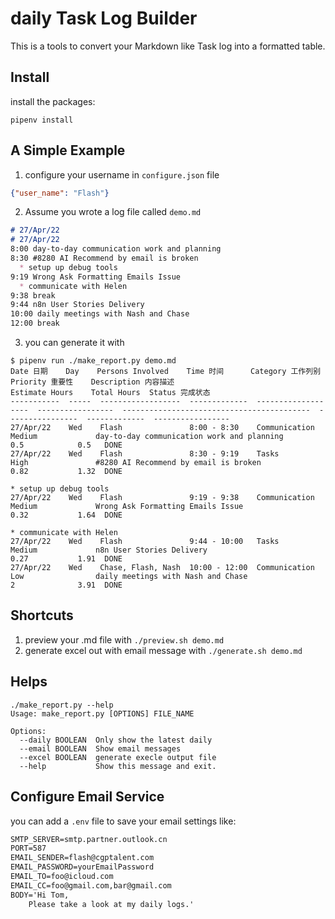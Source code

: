 # daily Task Log Builder

This is a tools to convert your Markdown like Task log
into a formatted table.

## Install
install the packages:
```shell
pipenv install
```

## A Simple Example
1. configure your username in `configure.json` file
```JSON
{"user_name": "Flash"}
```

2. Assume you wrote a log file called `demo.md`
```md
# 27/Apr/22
# 27/Apr/22
8:00 day-to-day communication work and planning
8:30 #8280 AI Recommend by email is broken
  * setup up debug tools
9:19 Wrong Ask Formatting Emails Issue
  * communicate with Helen
9:38 break
9:44 n8n User Stories Delivery
10:00 daily meetings with Nash and Chase
12:00 break

```
3. you can generate it with
```shell
$ pipenv run ./make_report.py demo.md
Date 日期    Day    Persons Involved    Time 时间      Category 工作列别    Priority 重要性    Description 内容描述                          Estimate Hours    Total Hours  Status 完成状态
-----------  -----  ------------------  -------------  -------------------  -----------------  ------------------------------------------  ----------------  -------------  -----------------
27/Apr/22    Wed    Flash               8:00 - 8:30    Communication        Medium             day-to-day communication work and planning              0.5            0.5   DONE
27/Apr/22    Wed    Flash               8:30 - 9:19    Tasks                High               #8280 AI Recommend by email is broken                   0.82           1.32  DONE
                                                                                                 * setup up debug tools
27/Apr/22    Wed    Flash               9:19 - 9:38    Communication        Medium             Wrong Ask Formatting Emails Issue                       0.32           1.64  DONE
                                                                                                 * communicate with Helen
27/Apr/22    Wed    Flash               9:44 - 10:00   Tasks                Medium             n8n User Stories Delivery                               0.27           1.91  DONE
27/Apr/22    Wed    Chase, Flash, Nash  10:00 - 12:00  Communication        Low                daily meetings with Nash and Chase                      2              3.91  DONE
```
## Shortcuts
1. preview your .md file with `./preview.sh demo.md`
2. generate excel out with email message with `./generate.sh demo.md`
## Helps
```shell
./make_report.py --help
Usage: make_report.py [OPTIONS] FILE_NAME

Options:
  --daily BOOLEAN  Only show the latest daily
  --email BOOLEAN  Show email messages
  --excel BOOLEAN  generate execle output file
  --help           Show this message and exit.
```

## Configure Email Service
you can add a `.env` file to save your email settings like:
```md
SMTP_SERVER=smtp.partner.outlook.cn
PORT=587
EMAIL_SENDER=flash@cgptalent.com
EMAIL_PASSWORD=yourEmailPassword
EMAIL_TO=foo@icloud.com
EMAIL_CC=foo@gmail.com,bar@gmail.com
BODY='Hi Tom,
    Please take a look at my daily logs.'

```
